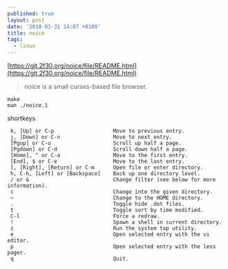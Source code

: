 ```yaml
---
published: true
layout: post
date: '2018-01-31 14:07 +0100'
title: noice
tags:
  - linux
---
```

[https://git.2f30.org/noice/file/README.html](https://git.2f30.org/noice/file/README.html)

> noice is a small curses-based file browser.

	make
    man ./noice.1
    
shortkeys

     k, [Up] or C-p                   Move to previous entry.
     j, [Down] or C-n                 Move to next entry.
     [Pgup] or C-u                    Scroll up half a page.
     [Pgdown] or C-d                  Scroll down half a page.
     [Home], ^ or C-a                 Move to the first entry.
     [End], $ or C-e                  Move to the last entry.
     l, [Right], [Return] or C-m      Open file or enter directory.
     h, C-h, [Left] or [Backspace]    Back up one directory level.
     / or &                           Change filter (see below for more information).
     c                                Change into the given directory.
     ~                                Change to the HOME directory.
     .                                Toggle hide .dot files.
     t                                Toggle sort by time modified.
     C-l                              Force a redraw.
     !                                Spawn a shell in current directory.
     z                                Run the system top utility.
     e                                Open selected entry with the vi editor.
     p                                Open selected entry with the less pager.
     q                                Quit.
